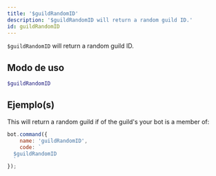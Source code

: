 ```yaml
---
title: '$guildRandomID'
description: '$guildRandomID will return a random guild ID.'
id: guildRandomID
---
```


`$guildRandomID` will return a random guild ID.

## Modo de uso

```php
$guildRandomID
```

## Ejemplo(s)

This will return a random guild if of the guild's your bot is a member of:

```javascript
bot.command({
    name: 'guildRandomID',
    code: `
  $guildRandomID
  `
});
```

